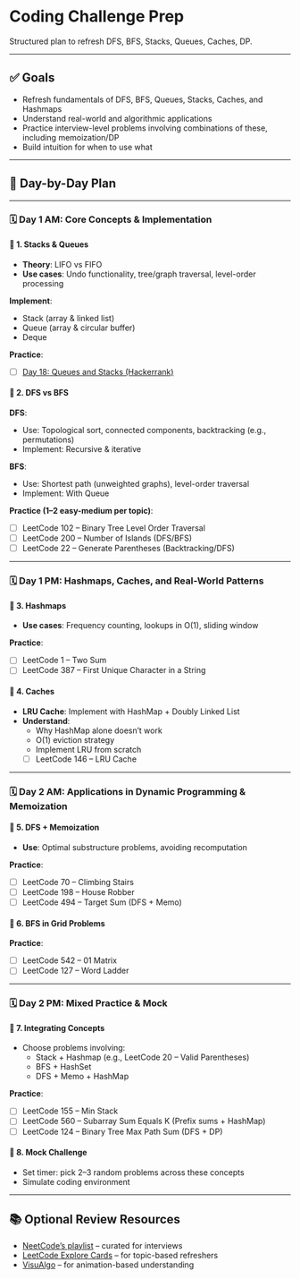 # Coding Challenge Prep

Structured plan to refresh DFS, BFS, Stacks, Queues, Caches, DP.

---

## ✅ Goals

- Refresh fundamentals of DFS, BFS, Queues, Stacks, Caches, and Hashmaps  
- Understand real-world and algorithmic applications  
- Practice interview-level problems involving combinations of these, including memoization/DP  
- Build intuition for when to use what  

---

## 📆 Day-by-Day Plan

---

### 🗓️ Day 1 AM: Core Concepts & Implementation

#### 🔹 1. Stacks & Queues

- **Theory**: LIFO vs FIFO  
- **Use cases**: Undo functionality, tree/graph traversal, level-order processing  

**Implement**:
- Stack (array & linked list)
- Queue (array & circular buffer)
- Deque

**Practice**:

- [ ] [Day 18: Queues and Stacks (Hackerrank)](https://www.hackerrank.com/challenges/30-queues-stacks/problem)

#### 🔹 2. DFS vs BFS

**DFS**:
- Use: Topological sort, connected components, backtracking (e.g., permutations)  
- Implement: Recursive & iterative  

**BFS**:
- Use: Shortest path (unweighted graphs), level-order traversal  
- Implement: With Queue  

**Practice (1–2 easy-medium per topic)**:
- [ ] LeetCode 102 – Binary Tree Level Order Traversal  
- [ ] LeetCode 200 – Number of Islands (DFS/BFS)  
- [ ] LeetCode 22 – Generate Parentheses (Backtracking/DFS)

---

### 🗓️ Day 1 PM: Hashmaps, Caches, and Real-World Patterns

#### 🔹 3. Hashmaps

- **Use cases**: Frequency counting, lookups in O(1), sliding window  

**Practice**:
- [ ] LeetCode 1 – Two Sum  
- [ ] LeetCode 387 – First Unique Character in a String  

#### 🔹 4. Caches

- **LRU Cache**: Implement with HashMap + Doubly Linked List  
- **Understand**:
  - Why HashMap alone doesn’t work  
  - O(1) eviction strategy  
  - Implement LRU from scratch  
  - [ ] LeetCode 146 – LRU Cache  

---

### 🗓️ Day 2 AM: Applications in Dynamic Programming & Memoization

#### 🔹 5. DFS + Memoization

- **Use**: Optimal substructure problems, avoiding recomputation  

**Practice**:
- [ ] LeetCode 70 – Climbing Stairs  
- [ ] LeetCode 198 – House Robber  
- [ ] LeetCode 494 – Target Sum (DFS + Memo)  

#### 🔹 6. BFS in Grid Problems

**Practice**:
- [ ] LeetCode 542 – 01 Matrix  
- [ ] LeetCode 127 – Word Ladder  

---

### 🗓️ Day 2 PM: Mixed Practice & Mock

#### 🔹 7. Integrating Concepts

- Choose problems involving:
  - Stack + Hashmap (e.g., LeetCode 20 – Valid Parentheses)  
  - BFS + HashSet  
  - DFS + Memo + HashMap  

**Practice**:
- [ ] LeetCode 155 – Min Stack  
- [ ] LeetCode 560 – Subarray Sum Equals K (Prefix sums + HashMap)  
- [ ] LeetCode 124 – Binary Tree Max Path Sum (DFS + DP)  

#### 🔹 8. Mock Challenge

- Set timer: pick 2–3 random problems across these concepts  
- Simulate coding environment  

---

## 📚 Optional Review Resources

- [NeetCode’s playlist](https://www.youtube.com/c/NeetCode) – curated for interviews  
- [LeetCode Explore Cards](https://leetcode.com/explore/) – for topic-based refreshers  
- [VisuAlgo](https://visualgo.net/en) – for animation-based understanding  
